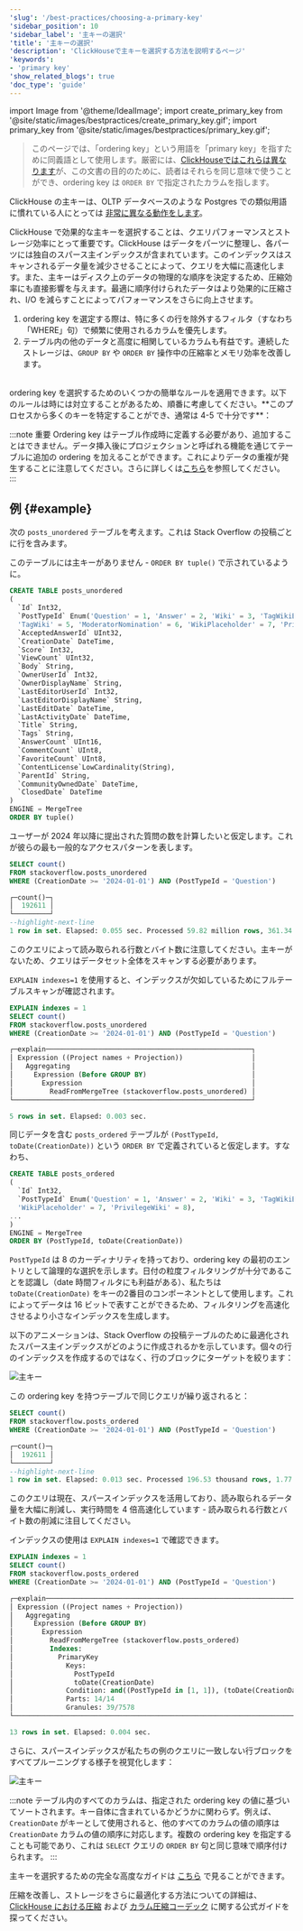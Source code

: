 ```yaml
---
'slug': '/best-practices/choosing-a-primary-key'
'sidebar_position': 10
'sidebar_label': '主キーの選択'
'title': '主キーの選択'
'description': 'ClickHouseで主キーを選択する方法を説明するページ'
'keywords':
- 'primary key'
'show_related_blogs': true
'doc_type': 'guide'
---
```


import Image from '@theme/IdealImage';
import create_primary_key from '@site/static/images/bestpractices/create_primary_key.gif';
import primary_key from '@site/static/images/bestpractices/primary_key.gif';

> このページでは、「ordering key」という用語を「primary key」を指すために同義語として使用します。厳密には、[ClickHouseではこれらは異なります](/engines/table-engines/mergetree-family/mergetree#choosing-a-primary-key-that-differs-from-the-sorting-key)が、この文書の目的のために、読者はそれらを同じ意味で使うことができ、ordering key は `ORDER BY` で指定されたカラムを指します。

ClickHouse の主キーは、OLTP データベースのような Postgres での類似用語に慣れている人にとっては [非常に異なる動作をします](/migrations/postgresql/data-modeling-techniques#primary-ordering-keys-in-clickhouse)。

ClickHouse で効果的な主キーを選択することは、クエリパフォーマンスとストレージ効率にとって重要です。ClickHouse はデータをパーツに整理し、各パーツには独自のスパース主インデックスが含まれています。このインデックスはスキャンされるデータ量を減少させることによって、クエリを大幅に高速化します。また、主キーはディスク上のデータの物理的な順序を決定するため、圧縮効率にも直接影響を与えます。最適に順序付けられたデータはより効果的に圧縮され、I/O を減らすことによってパフォーマンスをさらに向上させます。

1. ordering key を選定する際は、特に多くの行を除外するフィルタ（すなわち「WHERE」句）で頻繁に使用されるカラムを優先します。
2. テーブル内の他のデータと高度に相関しているカラムも有益です。連続したストレージは、`GROUP BY` や `ORDER BY` 操作中の圧縮率とメモリ効率を改善します。
<br/>
ordering key を選択するためのいくつかの簡単なルールを適用できます。以下のルールは時には対立することがあるため、順番に考慮してください。**このプロセスから多くのキーを特定することができ、通常は 4-5 で十分です**：

:::note 重要
Ordering key はテーブル作成時に定義する必要があり、追加することはできません。データ挿入後にプロジェクションと呼ばれる機能を通じてテーブルに追加の ordering を加えることができます。これによりデータの重複が発生することに注意してください。さらに詳しくは[こちら](/sql-reference/statements/alter/projection)を参照してください。
:::

## 例 {#example}

次の `posts_unordered` テーブルを考えます。これは Stack Overflow の投稿ごとに行を含みます。

このテーブルには主キーがありません - `ORDER BY tuple()` で示されているように。

```sql
CREATE TABLE posts_unordered
(
  `Id` Int32,
  `PostTypeId` Enum('Question' = 1, 'Answer' = 2, 'Wiki' = 3, 'TagWikiExcerpt' = 4, 
  'TagWiki' = 5, 'ModeratorNomination' = 6, 'WikiPlaceholder' = 7, 'PrivilegeWiki' = 8),
  `AcceptedAnswerId` UInt32,
  `CreationDate` DateTime,
  `Score` Int32,
  `ViewCount` UInt32,
  `Body` String,
  `OwnerUserId` Int32,
  `OwnerDisplayName` String,
  `LastEditorUserId` Int32,
  `LastEditorDisplayName` String,
  `LastEditDate` DateTime,
  `LastActivityDate` DateTime,
  `Title` String,
  `Tags` String,
  `AnswerCount` UInt16,
  `CommentCount` UInt8,
  `FavoriteCount` UInt8,
  `ContentLicense`LowCardinality(String),
  `ParentId` String,
  `CommunityOwnedDate` DateTime,
  `ClosedDate` DateTime
)
ENGINE = MergeTree
ORDER BY tuple()
```

ユーザーが 2024 年以降に提出された質問の数を計算したいと仮定します。これが彼らの最も一般的なアクセスパターンを表します。

```sql
SELECT count()
FROM stackoverflow.posts_unordered
WHERE (CreationDate >= '2024-01-01') AND (PostTypeId = 'Question')

┌─count()─┐
│  192611 │
└─────────┘
--highlight-next-line
1 row in set. Elapsed: 0.055 sec. Processed 59.82 million rows, 361.34 MB (1.09 billion rows/s., 6.61 GB/s.)
```

このクエリによって読み取られる行数とバイト数に注意してください。主キーがないため、クエリはデータセット全体をスキャンする必要があります。

`EXPLAIN indexes=1` を使用すると、インデックスが欠如しているためにフルテーブルスキャンが確認されます。

```sql
EXPLAIN indexes = 1
SELECT count()
FROM stackoverflow.posts_unordered
WHERE (CreationDate >= '2024-01-01') AND (PostTypeId = 'Question')

┌─explain───────────────────────────────────────────────────┐
│ Expression ((Project names + Projection))                 │
│   Aggregating                                             │
│     Expression (Before GROUP BY)                          │
│       Expression                                          │
│         ReadFromMergeTree (stackoverflow.posts_unordered) │
└───────────────────────────────────────────────────────────┘

5 rows in set. Elapsed: 0.003 sec.
```

同じデータを含む `posts_ordered` テーブルが `(PostTypeId, toDate(CreationDate))` という `ORDER BY` で定義されていると仮定します。すなわち、

```sql
CREATE TABLE posts_ordered
(
  `Id` Int32,
  `PostTypeId` Enum('Question' = 1, 'Answer' = 2, 'Wiki' = 3, 'TagWikiExcerpt' = 4, 'TagWiki' = 5, 'ModeratorNomination' = 6, 
  'WikiPlaceholder' = 7, 'PrivilegeWiki' = 8),
...
)
ENGINE = MergeTree
ORDER BY (PostTypeId, toDate(CreationDate))
```

`PostTypeId` は 8 のカーディナリティを持っており、ordering key の最初のエントリとして論理的な選択を示します。日付の粒度フィルタリングが十分であることを認識し（date 時間フィルタにも利益がある）、私たちは `toDate(CreationDate)` をキーの2番目のコンポーネントとして使用します。これによってデータは 16 ビットで表すことができるため、フィルタリングを高速化させるより小さなインデックスを生成します。

以下のアニメーションは、Stack Overflow の投稿テーブルのために最適化されたスパース主インデックスがどのように作成されるかを示しています。個々の行のインデックスを作成するのではなく、行のブロックにターゲットを絞ります：

<Image img={create_primary_key} size="lg" alt="主キー" />

この ordering key を持つテーブルで同じクエリが繰り返されると：

```sql
SELECT count()
FROM stackoverflow.posts_ordered
WHERE (CreationDate >= '2024-01-01') AND (PostTypeId = 'Question')

┌─count()─┐
│  192611 │
└─────────┘
--highlight-next-line
1 row in set. Elapsed: 0.013 sec. Processed 196.53 thousand rows, 1.77 MB (14.64 million rows/s., 131.78 MB/s.)
```

このクエリは現在、スパースインデックスを活用しており、読み取られるデータ量を大幅に削減し、実行時間を 4 倍高速化しています - 読み取られる行数とバイト数の削減に注目してください。

インデックスの使用は `EXPLAIN indexes=1` で確認できます。

```sql
EXPLAIN indexes = 1
SELECT count()
FROM stackoverflow.posts_ordered
WHERE (CreationDate >= '2024-01-01') AND (PostTypeId = 'Question')

┌─explain─────────────────────────────────────────────────────────────────────────────────────┐
│ Expression ((Project names + Projection))                                                   │
│   Aggregating                                                                               │
│     Expression (Before GROUP BY)                                                            │
│       Expression                                                                            │
│         ReadFromMergeTree (stackoverflow.posts_ordered)                                     │
│         Indexes:                                                                            │
│           PrimaryKey                                                                        │
│             Keys:                                                                           │
│               PostTypeId                                                                    │
│               toDate(CreationDate)                                                          │
│             Condition: and((PostTypeId in [1, 1]), (toDate(CreationDate) in [19723, +Inf))) │
│             Parts: 14/14                                                                    │
│             Granules: 39/7578                                                               │
└─────────────────────────────────────────────────────────────────────────────────────────────┘

13 rows in set. Elapsed: 0.004 sec.
```

さらに、スパースインデックスが私たちの例のクエリに一致しない行ブロックをすべてプルーニングする様子を視覚化します：

<Image img={primary_key} size="lg" alt="主キー" />

:::note
テーブル内のすべてのカラムは、指定された ordering key の値に基づいてソートされます。キー自体に含まれているかどうかに関わらず。例えば、`CreationDate` がキーとして使用されると、他のすべてのカラムの値の順序は `CreationDate` カラムの値の順序に対応します。複数の ordering key を指定することも可能であり、これは `SELECT` クエリの `ORDER BY` 句と同じ意味で順序付けられます。
:::

主キーを選択するための完全な高度なガイドは [こちら](/guides/best-practices/sparse-primary-indexes) で見ることができます。

圧縮を改善し、ストレージをさらに最適化する方法についての詳細は、[ClickHouse における圧縮](/data-compression/compression-in-clickhouse) および [カラム圧縮コーデック](/data-compression/compression-in-clickhouse#choosing-the-right-column-compression-codec) に関する公式ガイドを探ってください。
